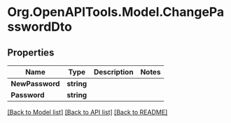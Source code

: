 # Org.OpenAPITools.Model.ChangePasswordDto

## Properties

Name | Type | Description | Notes
------------ | ------------- | ------------- | -------------
**NewPassword** | **string** |  | 
**Password** | **string** |  | 

[[Back to Model list]](../../README.md#documentation-for-models) [[Back to API list]](../../README.md#documentation-for-api-endpoints) [[Back to README]](../../README.md)

